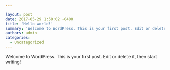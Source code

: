 ```yaml
---

layout: post
date: 2017-05-29 1:50:02 -0400
title: 'Hello world!'
summary: 'Welcome to WordPress. This is your first post. Edit or delete it, then start writing!'
authors: admin
categories:
  - Uncategorized
---
```


Welcome to WordPress. This is your first post. Edit or delete it, then start writing!
